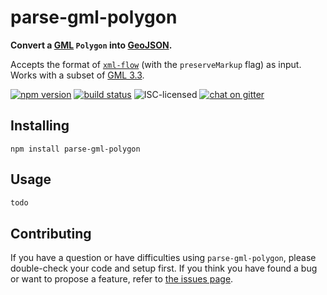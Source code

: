 # parse-gml-polygon

**Convert a [GML](https://en.wikipedia.org/wiki/Geography_Markup_Language) `Polygon` into [GeoJSON](http://geojson.org).**

Accepts the format of [`xml-flow`](https://www.npmjs.com/package/xml-flow) (with the `preserveMarkup` flag) as input. Works with a subset of [GML 3.3](https://portal.opengeospatial.org/files/?artifact_id=46568).

[![npm version](https://img.shields.io/npm/v/parse-gml-polygon.svg)](https://www.npmjs.com/package/parse-gml-polygon)
[![build status](https://img.shields.io/travis/derhuerst/parse-gml-polygon.svg)](https://travis-ci.org/derhuerst/parse-gml-polygon)
![ISC-licensed](https://img.shields.io/github/license/derhuerst/parse-gml-polygon.svg)
[![chat on gitter](https://badges.gitter.im/derhuerst.svg)](https://gitter.im/derhuerst)


## Installing

```shell
npm install parse-gml-polygon
```


## Usage

```js
todo
```


## Contributing

If you have a question or have difficulties using `parse-gml-polygon`, please double-check your code and setup first. If you think you have found a bug or want to propose a feature, refer to [the issues page](https://github.com/derhuerst/parse-gml-polygon/issues).
